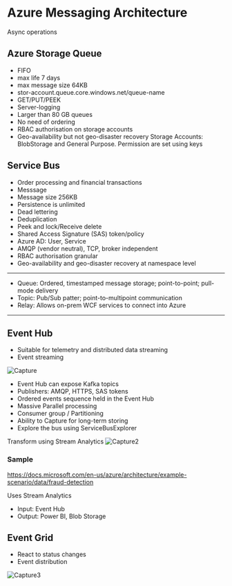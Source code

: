 # Azure Messaging Architecture

Async operations 

## Azure Storage Queue
- FIFO
- max life 7 days
- max message size 64KB
- stor-account.queue.core.windows.net/queue-name
- GET/PUT/PEEK
- Server-logging
- Larger than 80 GB queues
- No need of ordering
- RBAC authorisation on storage accounts
- Geo-availability but not geo-disaster recovery
Storage Accounts: BlobStorage and General Purpose. Permission are set using keys



## Service Bus
- Order processing and financial transactions
- Messsage
- Message size 256KB
- Persistence is unlimited
- Dead lettering
- Deduplication
- Peek and lock/Receive delete
- Shared Access Signature (SAS) token/policy
- Azure AD: User, Service 
- AMQP (vendor neutral), TCP, broker independent
- RBAC authorisation granular
- Geo-availability and geo-disaster recovery at namespace level

-------------------------------------------------------------------------------
- Queue: Ordered, timestamped message storage; point-to-point; pull-mode delivery
- Topic: Pub/Sub patter; point-to-multipoint communication
- Relay: Allows on-prem WCF services to connect into Azure
-------------------------------------------------------------------------------



## Event Hub
- Suitable for telemetry and distributed data streaming
- Event streaming


![Capture](https://user-images.githubusercontent.com/5715815/87634910-4c735180-c792-11ea-8a6a-91c77d1cd32a.PNG)

- Event Hub can expose Kafka topics
- Publishers: AMQP, HTTPS, SAS tokens
- Ordered events sequence held in the Event Hub
- Massive Parallel processing
- Consumer group / Partitioning
- Ability to Capture for long-term storing
- Explore the bus using ServiceBusExplorer

Transform using Stream Analytics
![Capture2](https://user-images.githubusercontent.com/5715815/87635424-200c0500-c793-11ea-81f1-695a1a206eb3.PNG)

### Sample
https://docs.microsoft.com/en-us/azure/architecture/example-scenario/data/fraud-detection

Uses Stream Analytics
- Input: Event Hub
- Output: Power BI, Blob Storage


## Event Grid
- React to status changes
- Event distribution

![Capture3](https://user-images.githubusercontent.com/5715815/87636377-c73d6c00-c794-11ea-96f1-116f61a81383.PNG)

